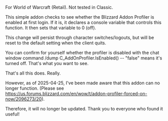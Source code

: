 For World of Warcraft (Retail). Not tested in Classic.

This simple addon checks to see whether the Blizzard Addon Profiler is
enabled at first login. If it is, it declares a console variable that
controls this function. It then sets that variable to 0 (off).

This change will persist through character switches/logouts, but will
be reset to the default setting when the client quits.

You can confirm for yourself whether the profiler is disabled with the
chat window command /dump C_AddOnProfiler.IsEnabled() -- "false" means it's
turned off. That's what you want to see.

That's all this does. Really.

However, as of 2025-04-25, I've been made aware that this addon can no longer function.
(Please see https://us.forums.blizzard.com/en/wow/t/addon-profiler-forced-on-now/2096273/20).

Therefore, it will no longer be updated. Thank you to everyone who found it useful!
